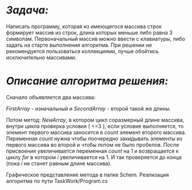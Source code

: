 
# *Задача:* 
Написать программу, которая из имеющегося массива строк формирует массив из строк, длина которых меньше либо равна 3 символам. Первоначальный массив можно ввести с клавиатуры, либо задать на старте выполнения алгоритма. При решении не рекомендуется пользоваться коллекциями, лучше обойтись исключительно массивами.


# *Описание алгоритма решения:*
Сначало объявляется два массива: 

 *FirstArray* - изначальный и *SecondArray* - второй такой же длины. 
 
 Потом метод: *NewArray*, в котором цикл соразмерный длине массива, внутри цикла проверка условия ( <=3 ), если условие выполняется, то элемент первого массива заносится в *count* элемент второго массива. Переменная *count* нужна чтобы поочередно закидывать элементы из первого массива во второй и чтобы потом не было пробелов. После присвоения увеличивается переменная *count* на 1 и возвращается к циклу *for* в котором *i* увеличивается на 1. И так проверяется до конца (пока *i* не станет равным длине массива).


Графическое представление метода в папке Schem.
Реализация алгоритма по пути TaskWork/Program.cs